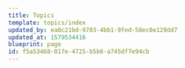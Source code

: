 ```yaml
---
title: Topics
template: topics/index
updated_by: ea0c21bd-9703-4bb1-9fed-58ec0e129dd7
updated_at: 1579534416
blueprint: page
id: f5a53468-017e-4725-b5b6-a745df7e94cb
---
```


